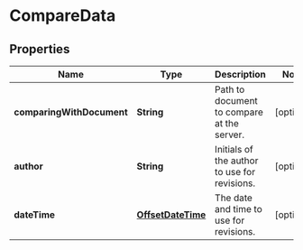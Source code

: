 
# CompareData

## Properties
Name | Type | Description | Notes
------------ | ------------- | ------------- | -------------
**comparingWithDocument** | **String** | Path to document to compare at the server. |  [optional]
**author** | **String** | Initials of the author to use for revisions. |  [optional]
**dateTime** | [**OffsetDateTime**](OffsetDateTime.md) | The date and time to use for revisions.              |  [optional]



